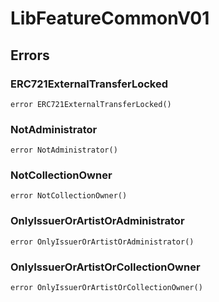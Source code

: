 # LibFeatureCommonV01











## Errors

### ERC721ExternalTransferLocked

```solidity
error ERC721ExternalTransferLocked()
```






### NotAdministrator

```solidity
error NotAdministrator()
```






### NotCollectionOwner

```solidity
error NotCollectionOwner()
```






### OnlyIssuerOrArtistOrAdministrator

```solidity
error OnlyIssuerOrArtistOrAdministrator()
```






### OnlyIssuerOrArtistOrCollectionOwner

```solidity
error OnlyIssuerOrArtistOrCollectionOwner()
```








